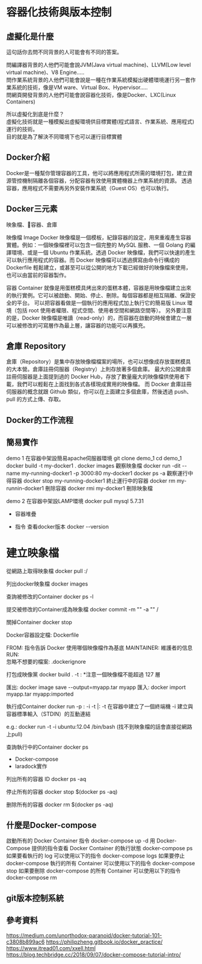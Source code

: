 # 容器化技術與版本控制

## 虛擬化是什麼
這句話你去問不同背景的人可能會有不同的答案。

問編譯器背景的人他們可能會說JVM(Java virtual machine)、LLVM(Low level virtual machine)、V8 Engine.....  
問作業系統背景的人他們可能會說是一種在作業系統模擬出硬體環境運行另一套作業系統的技術，像是VM ware、Virtual Box、Hypervisor.....  
問網頁開發背景的人他們可能會說容器化技術，像是Docker、LXC(Linux Containers)  

所以虛擬化到底是什麼？  
虛擬化技術就是一種模擬出虛擬環境供目標實體(程式語言、作業系統、應用程式)運行的技術。  
目的就是為了解決不同環境下也可以運行目標實體

## Docker介紹
Docker是一種幫你管理容器的工具，他可以將應用程式所需的環境打包，建立資源管控機制隔離各個容器，分配容器有效使用實體機器上作業系統的資源。
透過容器，應用程式不需要再另外安裝作業系統（Guest OS）也可以執行。

## Docker三元素
映象檔、容器、倉庫

映像檔 Image
Docker 映像檔是一個模板，紀錄容器的設定，用來重複產生容器實體。例如：一個映像檔裡可以包含一個完整的 MySQL 服務、一個 Golang 的編譯環境、或是一個 Ubuntu 作業系統。透過 Docker 映像檔，我們可以快速的產生可以執行應用程式的容器。而 Docker 映像檔可以透過撰寫由命令行構成的 Dockerfile 輕鬆建立，或甚至可以從公開的地方下載已經做好的映像檔來使用，也可以由當前的容器製作。

容器 Container
就像是用蛋糕模具烤出來的蛋糕本體，容器是用映像檔建立出來的執行實例。它可以被啟動、開始、停止、刪除。每個容器都是相互隔離、保證安全的平台。
可以把容器看做是一個執行的應用程式加上執行它的簡易版 Linux 環境（包括 root 使用者權限、程式空間、使用者空間和網路空間等）。
另外要注意的是，Docker 映像檔是唯讀（read-only）的，而容器在啟動的時候會建立一層可以被修改的可寫層作為最上層，讓容器的功能可以再擴充。

## 倉庫 Repository
倉庫（Repository）是集中存放映像檔檔案的場所，也可以想像成存放蛋糕模具的大本營。倉庫註冊伺服器（Registry）上則存放著多個倉庫。
最大的公開倉庫註冊伺服器是上面提到過的 Docker Hub，存放了數量龐大的映像檔供使用者下載，我們可以輕鬆在上面找到各式各樣現成實用的映像檔。
而 Docker 倉庫註冊伺服器的概念就跟 Github 類似，你可以在上面建立多個倉庫，然後透過 push、pull 的方式上傳、存取。

## Docker的工作流程

## 簡易實作
demo 1 在容器中架設簡易apache伺服器環境
git clone demo_1
cd demo_1
docker build -t my-docker1 .
docker images 觀察映象檔
docker run -dit --name my-running-docker1 -p 3000:80 my-docker1
docker ps -a 觀察運行中得容器
docker stop my-running-docker1 終止運行中的容器
docker rm my-runnin-docker1 刪除容器
docker rmi my-docker1 刪除映象檔

demo 2 在容器中架設LAMP環境
docker pull mysql 5.7.31

- 容器堆疊

- 指令
查看docker版本
docker --version

# 建立映象檔
從網路上取得映象檔
docker pull <domain>:<port>/<image tag>

列出docker映象檔
docker images

查詢被修改的Container
docker ps -l

提交被修改的Container成為映象檔
docker commit -m "<message>" -a "<auther name>" <container id> <repository name>/<tag>

關掉Container
docker stop <contatiner id>

Docker容器設定檔: Dockerfile

FROM: 指令告訴 Docker 使用哪個映像檔作為基底
MAINTAINER: 維護者的信息
RUN:  
忽略不想要的檔案: .dockerignore

打包成映像黨
docker build . -t <repository>:<tag>
*注意一個映像檔不能超過 127 層

匯出:
docker image save --output=myapp.tar myapp
匯入:
docker import myapp.tar myapp:imported

執行成Container
docker run -p <host port>:<container port> -i -t <images id>|<repository>:<tag>
-t 在容器中建立了一個終端機
-i 建立與容器標準輸入（STDIN）的互動連結

e.g.:
docker run -t -i ubuntu:12.04 /bin/bash (找不到映象檔的話會直接從網路上pull)

查詢執行中的Container
docker ps

- Docker-compose
- laradock實作

列出所有的容器 ID
docker ps -aq

停止所有的容器
docker stop $(docker ps -aq)

删除所有的容器
docker rm $(docker ps -aq)
## 什麼是Docker-compose


啟動所有的 Docker Container 指令
docker-compose up -d
用 Docker-Compose 提供的指令查看 Docker Container 的執行狀態
docker-compose ps
如果要看執行的 log 可以使用以下的指令
docker-compose logs
如果要停止 docker-compose 執行的所有 Container 可以使用以下的指令
docker-compose stop
如果要刪除 docker-compose 的所有 Container 可以使用以下的指令
docker-compose rm
## git版本控制系統

## 參考資料
https://medium.com/unorthodox-paranoid/docker-tutorial-101-c3808b899ac6
https://philipzheng.gitbook.io/docker_practice/
https://www.itread01.com/xxell.html
https://blog.techbridge.cc/2018/09/07/docker-compose-tutorial-intro/